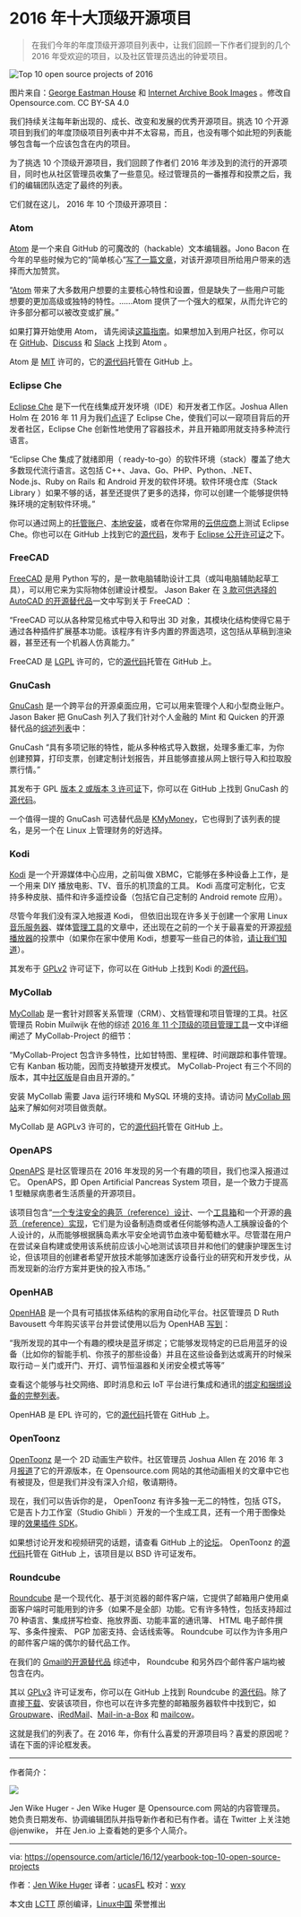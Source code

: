 2016 年十大顶级开源项目
============================================================

> 在我们今年的年度顶级开源项目列表中，让我们回顾一下作者们提到的几个 2016 年受欢迎的项目，以及社区管理员选出的钟爱项目。

![Top 10 open source projects of 2016](https://opensource.com/sites/default/files/styles/image-full-size/public/images/law/bowling-10-ten-520_cc.png?itok=Jd1FYLWt "Top 10 open source projects of 2016")

图片来自：[George Eastman House][1] 和 [Internet Archive Book Images][2] 。修改自 Opensource.com. CC BY-SA 4.0

我们持续关注每年新出现的、成长、改变和发展的优秀开源项目。挑选 10 个开源项目到我们的年度顶级项目列表中并不太容易，而且，也没有哪个如此短的列表能够包含每一个应该包含在内的项目。

为了挑选 10 个顶级开源项目，我们回顾了作者们 2016 年涉及到的流行的开源项目，同时也从社区管理员收集了一些意见。经过管理员的一番推荐和投票之后，我们的编辑团队选定了最终的列表。

它们就在这儿， 2016 年 10 个顶级开源项目：

### Atom

[Atom][3] 是一个来自 GitHub 的可魔改的（hackable）文本编辑器。Jono Bacon 在今年的早些时候为它的“简单核心”[写了一篇文章][4]，对该开源项目所给用户带来的选择而大加赞赏。

“[Atom][3] 带来了大多数用户想要的主要核心特性和设置，但是缺失了一些用户可能想要的更加高级或独特的特性。……Atom 提供了一个强大的框架，从而允许它的许多部分都可以被改变或扩展。”

如果打算开始使用 Atom， 请先阅读[这篇指南][5]。如果想加入到用户社区，你可以在 [GitHub][6]、[Discuss][7] 和 [Slack][8] 上找到 Atom 。

Atom 是 [MIT][9] 许可的，它的[源代码][10]托管在 GitHub 上。

### Eclipse Che

[Eclipse Che][11] 是下一代在线集成开发环境（IDE）和开发者工作区。Joshua Allen Holm 在 2016 年 11 月为我们[点评][12]了 Eclipse Che，使我们可以一窥项目背后的开发者社区，Eclipse Che 创新性地使用了容器技术，并且开箱即用就支持多种流行语言。

“Eclipse Che 集成了就绪即用（ ready-to-go）的软件环境（stack）覆盖了绝大多数现代流行语言。这包括 C++、Java、Go、PHP、Python、.NET、Node.js、Ruby on Rails 和 Android 开发的软件环境。软件环境仓库（Stack Library ）如果不够的话，甚至还提供了更多的选择，你可以创建一个能够提供特殊环境的定制软件环境。”

你可以通过网上的[托管账户][13]、[本地安装][14]，或者在你常用的[云供应商][15]上测试 Eclipse Che。你也可以在 GitHub 上找到它的[源代码][16]，发布于 [Eclipse 公开许可证][17]之下。

### FreeCAD

[FreeCAD][18] 是用 Python 写的，是一款电脑辅助设计工具（或叫电脑辅助起草工具），可以用它来为实际物体创建设计模型。 Jason Baker 在 [3 款可供选择的 AutoCAD 的开源替代品][19]一文中写到关于 FreeCAD ：

“FreeCAD 可以从各种常见格式中导入和导出  3D 对象，其模块化结构使得它易于通过各种插件扩展基本功能。该程序有许多内置的界面选项，这包括从草稿到渲染器，甚至还有一个机器人仿真能力。”

FreeCAD 是 [LGPL][20] 许可的，它的[源代码][21]托管在 GitHub 上。

### GnuCash

[GnuCash][22] 是一个跨平台的开源桌面应用，它可以用来管理个人和小型商业账户。 Jason Baker 把 GnuCash 列入了我们针对个人金融的 Mint 和 Quicken 的开源替代品的[综述列表][23]中：

GnuCash “具有多项记账的特性，能从多种格式导入数据，处理多重汇率，为你创建预算，打印支票，创建定制计划报告，并且能够直接从网上银行导入和拉取股票行情。”

其发布于 GPL [版本 2 或版本 3 许可证][25]下，你可以在 GitHub 上找到 GnuCash 的[源代码][24]。

一个值得一提的 GnuCash 可选替代品是 [KMyMoney][26]，它也得到了该列表的提名，是另一个在 Linux 上管理财务的好选择。

### Kodi

[Kodi][27] 是一个开源媒体中心应用，之前叫做 XBMC，它能够在多种设备上工作，是一个用来 DIY 播放电影、TV、音乐的机顶盒的工具。 Kodi 高度可定制化，它支持多种皮肤、插件和许多遥控设备（包括它自己定制的 Android  remote 应用）。

尽管今年我们没有深入地报道 Kodi， 但依旧出现在许多关于创建一个家用 Linux [音乐服务器][28]、媒体[管理工具][29]的文章中，还出现在之前的一个关于最喜爱的开源[视频播放器][30]的投票中（如果你在家中使用 Kodi，想要写一些自己的体验，[请让我们知道][31]）。

其发布于 [GPLv2][33] 许可证下，你可以在 GitHub 上找到 Kodi 的[源代码][32]。

### MyCollab

[MyCollab][34] 是一套针对顾客关系管理（CRM）、文档管理和项目管理的工具。社区管理员 Robin Muilwijk 在他的综述 [2016 年 11 个顶级的项目管理工具][35]一文中详细阐述了 MyCollab-Project 的细节：

“MyCollab-Project 包含许多特性，比如甘特图、里程碑、时间跟踪和事件管理。它有 Kanban 板功能，因而支持敏捷开发模式。 MyCollab-Project 有三个不同的版本，其中[社区版][36]是自由且开源的。”

安装 MyCollab 需要 Java 运行环境和 MySQL 环境的支持。请访问 [MyCollab 网站][37]来了解如何对项目做贡献。

MyCollab 是 AGPLv3 许可的，它的[源代码][38]托管在 GitHub 上。

### OpenAPS

[OpenAPS][39] 是社区管理员在 2016 年发现的另一个有趣的项目，我们也深入报道过它。 OpenAPS，即 Open Artificial Pancreas System 项目，是一个致力于提高 1 型糖尿病患者生活质量的开源项目。

该项目包含“[一个专注安全的典范（reference）设计][40]、一个[工具箱][41]和一个开源的[典范（reference）实现][42]，它们是为设备制造商或者任何能够构造人工胰腺设备的个人设计的，从而能够根据胰岛素水平安全地调节血液中葡萄糖水平。尽管潜在用户在尝试亲自构建或使用该系统前应该小心地测试该项目并和他们的健康护理医生讨论，但该项目的创建者希望开放技术能够加速医疗设备行业的研究和开发步伐，从而发现新的治疗方案并更快的投入市场。”

### OpenHAB

[OpenHAB][43] 是一个具有可插拔体系结构的家用自动化平台。社区管理员 D Ruth Bavousett 今年购买该平台并尝试使用以后为 OpenHAB [写到][44]：

“我所发现的其中一个有趣的模块是蓝牙绑定；它能够发现特定的已启用蓝牙的设备（比如你的智能手机、你孩子的那些设备）并且在这些设备到达或离开的时候采取行动－关门或开门、开灯、调节恒温器和关闭安全模式等等”

查看这个能够与社交网络、即时消息和云 IoT 平台进行集成和通讯的[绑定和捆绑设备的完整列表][45]。

OpenHAB 是 EPL 许可的，它的[源代码][46]托管在 GitHub 上。

### OpenToonz

[OpenToonz][47] 是一个 2D 动画生产软件。社区管理员 Joshua Allen 在 2016 年 3 月[报道][48]了它的开源版本，在 Opensource.com 网站的其他动画相关的文章中它也有被提及，但是我们并没有深入介绍，敬请期待。

现在，我们可以告诉你的是， OpenToonz 有许多独一无二的特性，包括 GTS，它是吉卜力工作室（Studio Ghibli ）开发的一个生成工具，还有一个用于图像处理的[效果插件 SDK][49]。

如果想讨论开发和视频研究的话题，请查看 GitHub 上的[论坛][50]。 OpenToonz 的[源代码][51]托管在 GitHub 上，该项目是以 BSD 许可证发布。

### Roundcube

[Roundcube][52] 是一个现代化、基于浏览器的邮件客户端，它提供了邮箱用户使用桌面客户端时可能用到的许多（如果不是全部）功能。它有许多特性，包括支持超过 70 种语言、集成拼写检查、拖放界面、功能丰富的通讯簿、 HTML 电子邮件撰写、多条件搜索、 PGP 加密支持、会话线索等。 Roundcube 可以作为许多用户的邮件客户端的偶尔的替代品工作。

在我们的 [Gmail的开源替代品][53] 综述中， Roundcube 和另外四个邮件客户端均被包含在内。

其以 [GPLv3][55] 许可证发布，你可以在 GitHub 上找到 Roundcube 的[源代码][54]。除了直接[下载][56]、安装该项目，你也可以在许多完整的邮箱服务器软件中找到它，如 [Groupware][57]、[iRedMail][58]、[Mail-in-a-Box][59] 和 [mailcow][60]。


这就是我们的列表了。在 2016 年，你有什么喜爱的开源项目吗？喜爱的原因呢？请在下面的评论框发表。

--------------------------------------------------------------------------------

作者简介：

![](https://opensource.com/sites/default/files/styles/profile_pictures/public/jen-headshot-square.jpeg?itok=GTMugLtD)

Jen Wike Huger - Jen Wike Huger 是 Opensource.com 网站的内容管理员。她负责日期发布、协调编辑团队并指导新作者和已有作者。请在 Twitter 上关注她　@jenwike， 并在 Jen.io 上查看她的更多个人简介。

--------------------------------------------------------------------------------

via: https://opensource.com/article/16/12/yearbook-top-10-open-source-projects

作者：[Jen Wike Huger][a]
译者：[ucasFL](https://github.com/ucasFL)
校对：[wxy](https://github.com/wxy)

本文由 [LCTT](https://github.com/LCTT/TranslateProject) 原创编译，[Linux中国](https://linux.cn/) 荣誉推出

[a]:https://opensource.com/users/jen-wike
[1]:https://www.flickr.com/photos/george_eastman_house/
[2]:https://www.flickr.com/photos/internetarchivebookimages/14784547612/in/photolist-owsEVj-odcHUi-osAjiE-x91Jr9-obHow3-owt68v-owu56t-ouySJt-odaPbp-owajfC-ouBSeL-oeTzy4-ox1okT-odZmpW-ouXBnc-ot2Du4-ocakCh-obZ8Pp-oeTNDK-ouiMZZ-ie12mP-oeVPhH-of2dD4-obXM65-owkSzg-odBEbi-oqYadd-ouiNiK-icoz2G-ie4G4G-ocALsB-ouHTJC-wGocbd-osUxcE-oeYNdc-of1ymF-idPbwn-odoerh-oeSekw-ovaayH-otn9x3-ouoPm7-od8KVS-oduYZL-obYkk3-hXWops-ocUu6k-dTeHx6-ot6Fs5-ouXK46
[3]:https://atom.io/
[4]:https://opensource.com/life/16/2/culture-pluggable-open-source
[5]:https://github.com/atom/atom/blob/master/CONTRIBUTING.md
[6]:https://github.com/atom/atom
[7]:http://discuss.atom.io/
[8]:http://atom-slack.herokuapp.com/
[9]:https://raw.githubusercontent.com/atom/atom/master/LICENSE.md
[10]:https://github.com/atom/atom
[11]:http://www.eclipse.org/che/
[12]:https://linux.cn/article-8018-1.html
[13]:https://www.eclipse.org/che/getting-started/cloud/
[14]:https://www.eclipse.org/che/getting-started/download/
[15]:https://bitnami.com/stack/eclipse-che
[16]:https://github.com/eclipse/che/
[17]:https://github.com/eclipse/che/blob/master/LICENSE
[18]:http://www.freecadweb.org/
[19]:https://opensource.com/alternatives/autocad
[20]:https://github.com/FreeCAD/FreeCAD/blob/master/COPYING
[21]:https://github.com/FreeCAD/FreeCAD
[22]:https://www.gnucash.org/
[23]:https://opensource.com/life/16/1/3-open-source-personal-finance-tools-linux
[24]:https://github.com/Gnucash/
[25]:https://github.com/Gnucash/gnucash/blob/master/LICENSE
[26]:https://kmymoney.org/
[27]:https://kodi.tv/
[28]:https://opensource.com/life/16/1/how-set-linux-based-music-server-home
[29]:https://opensource.com/life/16/6/tinymediamanager-catalogs-your-movie-and-tv-files
[30]:https://opensource.com/life/15/11/favorite-open-source-video-player
[31]:https://opensource.com/how-submit-article
[32]:https://github.com/xbmc/xbmc
[33]:https://github.com/xbmc/xbmc/blob/master/LICENSE.GPL
[34]:https://community.mycollab.com/
[35]:https://opensource.com/business/16/3/top-project-management-tools-2016
[36]:https://github.com/MyCollab/mycollab
[37]:https://community.mycollab.com/docs/developing-mycollab/how-can-i-contribute-to-mycollab/
[38]:https://github.com/MyCollab/mycollab
[39]:https://openaps.org/
[40]:https://openaps.org/reference-design
[41]:https://github.com/openaps/openaps
[42]:https://github.com/openaps/oref0/
[43]:http://www.openhab.org/
[44]:https://opensource.com/life/16/4/automating-your-home-openhab
[45]:http://www.openhab.org/features/supported-technologies.html
[46]:https://github.com/openhab/openhab
[47]:https://opentoonz.github.io/e/index.html
[48]:https://opensource.com/life/16/3/weekly-news-march-26
[49]:https://github.com/opentoonz/plugin_sdk
[50]:https://github.com/opentoonz/opentoonz/issues
[51]:https://github.com/opentoonz/opentoonz
[52]:https://roundcube.net/
[53]:https://opensource.com/alternatives/gmail
[54]:https://github.com/roundcube/roundcubemail
[55]:https://github.com/roundcube/roundcubemail/blob/master/LICENSE
[56]:https://roundcube.net/download/
[57]:http://kolab.org/
[58]:http://www.iredmail.org/
[59]:https://mailinabox.email/
[60]:https://mailcow.email/
